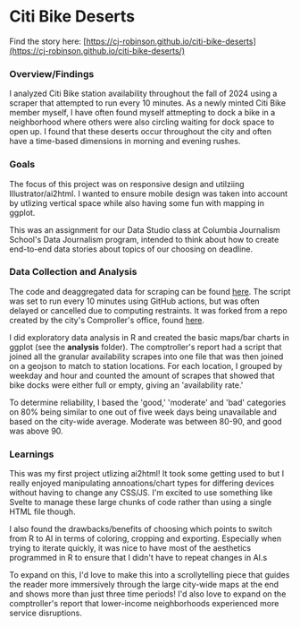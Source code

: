 # Citi Bike Deserts

Find the story here: [https://cj-robinson.github.io/citi-bike-deserts](https://cj-robinson.github.io/citi-bike-deserts/)

### Overview/Findings

I analyzed Citi Bike station availability throughout the fall of 2024 using a scraper that attempted to run every 10 minutes. As a newly minted Citi Bike member myself, I have often found myself attmepting to dock a bike in a neighborhood where others were also circling waiting for dock space to open up. I found that these deserts occur throughout the city and often have a time-based dimensions in morning and evening rushes. 

### Goals

The focus of this project was on responsive design and utilziing Illustrator/ai2html. I wanted to ensure mobile design was taken into account by utlizing vertical space while also having some fun with mapping in ggplot. 

This was an assignment for our Data Studio class at Columbia Journalism School's Data Journalism program, intended to think about how to create end-to-end data stories about topics of our choosing on deadline.

### Data Collection and Analysis

The code and deaggregated data for scraping can be found [here](https://github.com/cj-robinson/citi-bike-gbfs). The script was set to run every 10 minutes using GitHub actions, but was often delayed or cancelled due to computing restraints. It was forked from a repo created by the city's Comproller's office, found [here](https://github.com/NYCComptroller/citi-bike-gbfs). 

I did exploratory data analysis in R and created the basic maps/bar charts in ggplot (see the **analysis** folder). The comptroller's report had a script that joined all the granular availability scrapes into one file that was then joined on a geojson to match to station locations. For each location, I grouped by weekday and hour and counted the amount of scrapes that showed that bike docks were either full or empty, giving an 'availability rate.' 

To determine reliability, I based the 'good,' 'moderate' and 'bad' categories on 80% being similar to one out of five week days being unavailable and based on the city-wide average. Moderate was between 80-90, and good was above 90. 

### Learnings

This was my first project utlizing ai2html! It took some getting used to but I really enjoyed manipulating annoations/chart types for differing devices without having to change any CSS/JS. I'm excited to use something like Svelte to manage these large chunks of code rather than using a single HTML file though. 

I also found the drawbacks/benefits of choosing which points to switch from R to AI in terms of coloring, cropping and exporting. Especially when trying to iterate quickly, it was nice to have most of the aesthetics programmed in R to ensure that I didn't have to repeat changes in AI.s

To expand on this, I'd love to make this into a scrollytelling piece that guides the reader more immersively through the large city-wide maps at the end and shows more than just three time periods! I'd also love to expand on the comptroller's report that lower-income neighborhoods experienced more service disruptions. 

